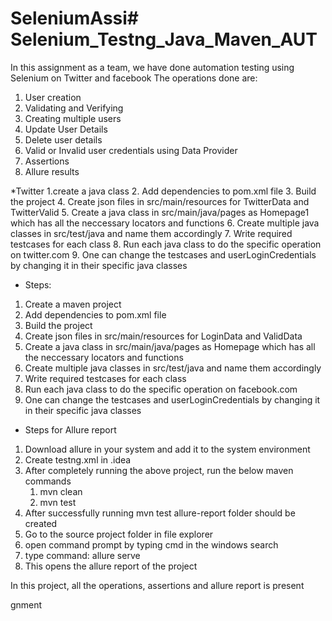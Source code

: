 # SeleniumAssi# Selenium_Testng_Java_Maven_AUT

In this assignment as a team, we have done automation testing using Selenium on Twitter and facebook
The operations done are:

1. User creation
2. Validating and Verifying
3. Creating multiple users
4. Update User Details
5. Delete user details
6. Valid or Invalid user credentials using Data Provider
7. Assertions
8. Allure results

*Twitter 
1.create a  java class
2. Add dependencies to pom.xml file
3. Build the project
4. Create json files in src/main/resources for TwitterData and TwitterValid
5. Create a java class in src/main/java/pages as Homepage1 which has all the neccessary locators and functions
6. Create multiple java classes in src/test/java and name them accordingly
7. Write required testcases for each class
8.  Run each java class to do the specific operation on twitter.com
9. One can change the testcases and userLoginCredentials by changing it in their specific java classes 

* Steps:
1. Create a maven project
2. Add dependencies to pom.xml file
3. Build the project
4. Create json files in src/main/resources for LoginData and ValidData
6. Create a java class in src/main/java/pages as Homepage which has all the neccessary locators and functions
7. Create multiple java classes in src/test/java and name them accordingly
8. Write required testcases for each class
9. Run each java class to do the specific operation on facebook.com
10. One can change the testcases and userLoginCredentials by changing it in their specific java classes 

* Steps for Allure report
1. Download allure in your system and add it to the system environment
2. Create testng.xml in .idea 
3. After completely running the above project, run the below maven commands
   1. mvn clean
   2. mvn test
4. After successfully running mvn test allure-report folder should be created
5. Go to the source project folder in file explorer
6. open command prompt by typing cmd in the windows search
7. type command: allure serve
8. This opens the allure report of the project

In this project, all the operations, assertions and allure report is present

gnment

